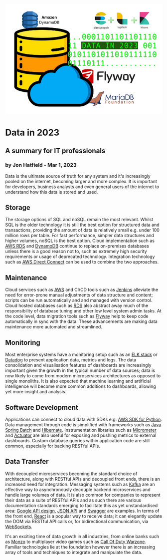 ![data icons](../images/data-in-2023-icon.png)

# Data in 2023
## A summary for IT professionals
### by Jon Hatfield - Mar 1, 2023

Data is the ultimate source of truth for any system and it's increasingly pooled on the internet, 
becoming larger and more complex. It is important for developers, business analysts and even general 
users of the internet to understand how this data is stored and used.

## Storage

The storage options of SQL and noSQL remain the most relevant. Whilst SQL is the older technology it is 
still the best option for structured data and transactions, providing the amount of data is relatively 
small e.g. under 100 million rows per table. For fast performance, simpler data structures and higher 
volumes, noSQL is the best option. Cloud implementation such as
[AWS RDS]("https://aws.amazon.com/rds)
and
<a href="https://aws.amazon.com/dynamodb/">DynamoDB</a>
continue to
replace on-premises databases unless there is a good reason not to, such as extremely high security requirements 
or usage of deprecated technology. Integration technology such as
<a href="https://aws.amazon.com/directconnect/">AWS Direct Connect</a>
can be used to combine the two approaches.

## Maintenance

Cloud services such as
<a href="https://aws.amazon.com/">AWS</a>
and CI/CD tools such as
<a href="https://www.jenkins.io/">Jenkins</a>
alleviate the need for error-prone manual adjustments of
data structure and content; scripts can be run automatically and and managed with version control. Cloud hosted 
databases such as
<a href="https://aws.amazon.com/rds/">RDS</a>
also abstract away much of the responsibility of database tuning and other low level 
system admin tasks. At the code level, data migration tools such as
<a href="https://flywaydb.org/">Flyway</a>
help to keep code automatically in sync with the data. These advancements are making data maintenance 
more automated and streamlined.

## Monitoring

Most enterprise systems have a monitoring setup such as an
<a href="https://www.elastic.co/what-is/elk-stack">ELK stack</a>
or
<a href="https://www.datadoghq.com/">Datadog</a>
to present application data, metrics and logs. The data consolidation and visualisation features of dashboards are
increasingly important given the growth in the typical number of data sources; data is now likely to come from modern
microservices architectures as opposed to single monoliths. It is also expected that machine learning
and artificial intelligence will become more common additions to dashboards, allowing yet more insight and analysis.

## Software Development

Applications can connect to cloud data with SDKs e.g.
[AWS SDK for Python]("https://aws.amazon.com/sdk-for-python/").
Data management through code is simplified with frameworks such as
<a href="https://spring.io/batch">Java Spring Batch</a>
and
<a href="https://hibernate.org/">Hibernate</a>.
Instrumentation libraries such as
<a href="https://micrometer.io/">Micrometer</a>
and
<a href="https://docs.spring.io/spring-boot/docs/current/reference/htmlsingle/#actuator">Actuator</a>
are also useful for exposing and pushing metrics to external dashboards. Custom database queries within
application code are still common, especially for backing RESTful APIs.

## Data Transfer

With decoupled microservices becoming the standard choice of architecture, along with RESTful APIs and decoupled
front ends, there is an increased need for integration. Messaging systems such as
<a href="https://kafka.apache.org/">Kafka</a>
are an effective way to asynchronously decouple backend microservices and handle large volumes of data. It is also common for companies 
to represent their data as a suite of RESTful APIs and as such there are various documentation standards emerging to
facilitate this as yet unstandardised area:
<a href="https://cloud.google.com/apis/design">Google API design</a>, 
<a href="https://jsonapi.org/">JSON API</a>
and
<a href="https://swagger.io/solutions/api-documentation/">Swagger</a>
are examples. In terms of the front end,
<a href="https://reactjs.org/">React</a>
is a popular way to receive data; it can elegantly update the DOM via RESTful API calls or, for bidirectional communication, via
<a href="https://socket.io/">WebSockets</a>.

It's an exciting time of data growth in all industries, from online banks such as
<a href="https://monzo.com/">Monzo</a>
to multiplayer video games such as
<a href="https://www.callofduty.com/uk/en/warzone">Call Of Duty Warzone</a>.
Familiar technologies lie at the foundation however there is an 
increasing array of tools and techniques to integrate and manipulate the data.